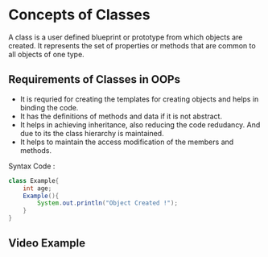 # Concepts of Classes

A class is a user defined blueprint or prototype from which objects are created. It represents the set of properties or methods that are common to all objects of one type. 

## Requirements of Classes in OOPs

- It is requried for creating the templates for creating objects and helps in binding the code.
- It has the definitions of methods and data if it is not abstract.
- It helps in achieving inheritance, also reducing the code redudancy. And due to its the class hierarchy is maintained.
- It helps to maintain the access modification of the members and methods.

Syntax Code : 

```java
class Example{
    int age;
    Example(){
        System.out.println("Object Created !");
    }
}
```

## Video Example